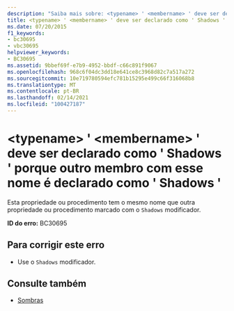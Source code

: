 ```yaml
---
description: "Saiba mais sobre: <typename> ' <membername> ' deve ser declarado como ' Shadows ' porque outro membro com esse nome é declarado como ' Shadows '"
title: <typename> ' <membername> ' deve ser declarado como ' Shadows ' porque outro membro com esse nome é declarado como ' Shadows '
ms.date: 07/20/2015
f1_keywords:
- bc30695
- vbc30695
helpviewer_keywords:
- BC30695
ms.assetid: 9bbef69f-e7b9-4952-bbdf-c66c891f9067
ms.openlocfilehash: 968c6f04dc3dd18e641ce8c3968d82c7a517a272
ms.sourcegitcommit: 10e719780594efc781b15295e499c66f316068b8
ms.translationtype: MT
ms.contentlocale: pt-BR
ms.lasthandoff: 02/14/2021
ms.locfileid: "100427187"
---
```

# <a name="typename-membername-must-be-declared-shadows-because-another-member-with-this-name-is-declared-shadows"></a>\<typename> ' \<membername> ' deve ser declarado como ' Shadows ' porque outro membro com esse nome é declarado como ' Shadows '

Esta propriedade ou procedimento tem o mesmo nome que outra propriedade ou procedimento marcado com o `Shadows` modificador.  
  
 **ID do erro:** BC30695  
  
## <a name="to-correct-this-error"></a>Para corrigir este erro  
  
- Use o `Shadows` modificador.  
  
## <a name="see-also"></a>Consulte também

- [Sombras](../language-reference/modifiers/shadows.md)
